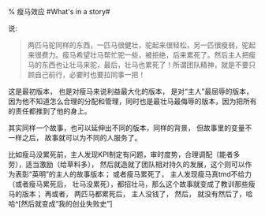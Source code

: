 % 瘦马效应  #What's in a story#

说:

> 两匹马驼同样的东西，一匹马很健壮，驼起来很轻松，另一匹很瘦弱，驼起来很费力。瘦马希望壮马帮忙驼一些，被拒绝，后来累死了。然后主人把瘦马的东西也让壮马来驼，最后，壮马也累死了！所谓团队精神，就是不要只顾自己前行，必要时也要拉同事一把！

这是最初版本， 也是对瘦马来说利益最大化的版本， 是对“主人”最屈辱的版本，因为他不知道怎么合理的分配和管理，同时也是最壮马最侮辱的版本，因为把所有的责任都推到了他的身上。

其实同样一个故事，也可以延伸出不同的版本，同样的背景， 但故事里的变量不一样之后， 故事就可以为不同的人服务了。

比如瘦马没累死前，主人发现KPI制定有问题，审时度势，合理调配（能者多劳），适当激励（给草料多）， 然后就造就了团队相对持久的发展，这个则可以作为表彰“英明”的主人的故事版本； 或者瘦马累死了， 主人发现瘦马真tmd不给力（或者瘦马累死后， 壮马没累死），都招壮马，那么这个故事就变成了教训那些瘦马的版本； 再或者， 两匹马都累死后， 主人没钱了， 然后， 就没有然后了，哈哈^[然后就变成“我的创业失败史”]

